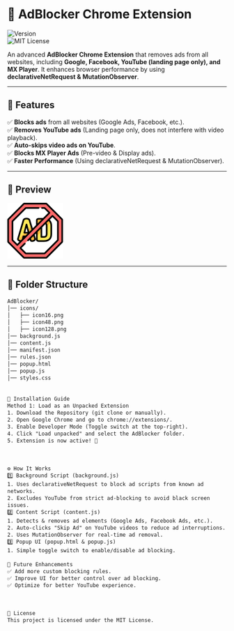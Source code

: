 # 🚀 AdBlocker Chrome Extension  

![Version](https://img.shields.io/badge/version-1.0-blue)  
![MIT License](https://img.shields.io/badge/license-MIT-green)  

An advanced **AdBlocker Chrome Extension** that removes ads from all websites, including **Google, Facebook, YouTube (landing page only), and MX Player**. It enhances browser performance by using **declarativeNetRequest & MutationObserver**.

---

## 📌 Features  

✅ **Blocks ads** from all websites (Google Ads, Facebook, etc.).  
✅ **Removes YouTube ads** (Landing page only, does not interfere with video playback).  
✅ **Auto-skips video ads on YouTube**.  
✅ **Blocks MX Player Ads** (Pre-video & Display ads).  
✅ **Faster Performance** (Using declarativeNetRequest & MutationObserver).  

---

## 📸 Preview  


![AdBlocker Preview](icons\icon128.png)

---

## 📂 Folder Structure  

```plaintext
AdBlocker/
│── icons/
│   ├── icon16.png
│   ├── icon48.png
│   ├── icon128.png
│── background.js
│── content.js
│── manifest.json
│── rules.json
│── popup.html
│── popup.js
│── styles.css


🔧 Installation Guide
Method 1: Load as an Unpacked Extension
1. Download the Repository (git clone or manually).
2. Open Google Chrome and go to chrome://extensions/.
3. Enable Developer Mode (Toggle switch at the top-right).
4. Click "Load unpacked" and select the AdBlocker folder.
5. Extension is now active! 🎉



⚙️ How It Works
1️⃣ Background Script (background.js)
1. Uses declarativeNetRequest to block ad scripts from known ad networks.
2. Excludes YouTube from strict ad-blocking to avoid black screen issues.
2️⃣ Content Script (content.js)
1. Detects & removes ad elements (Google Ads, Facebook Ads, etc.).
2. Auto-clicks "Skip Ad" on YouTube videos to reduce ad interruptions.
2. Uses MutationObserver for real-time ad removal.
3️⃣ Popup UI (popup.html & popup.js)
1. Simple toggle switch to enable/disable ad blocking.

🚀 Future Enhancements
✅ Add more custom blocking rules.
✅ Improve UI for better control over ad blocking.
✅ Optimize for better YouTube experience.



📜 License
This project is licensed under the MIT License.